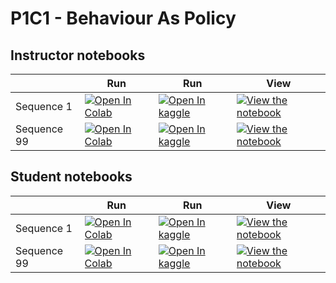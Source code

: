 # P1C1 - Behaviour As Policy

## Instructor notebooks

|   | Run | Run | View |
| - | --- | --- | ---- |
| Sequence 1 | [![Open In Colab](https://colab.research.google.com/assets/colab-badge.svg)](https://colab.research.google.com/github/dcownden/PerrenialProblemsOfLifeWithABrain/blob/main/sequences/P1C1_BehaviourAsPolicy/instructor/P1C1_Sequence1.ipynb) | [![Open In kaggle](https://kaggle.com/static/images/open-in-kaggle.svg)](https://kaggle.com/kernels/welcome?src=https://raw.githubusercontent.com/dcownden/PerrenialProblemsOfLifeWithABrain/main/sequences/P1C1_BehaviourAsPolicy/instructor/P1C1_Sequence1.ipynb) | [![View the notebook](https://img.shields.io/badge/render-nbviewer-orange.svg)](https://nbviewer.jupyter.org/github/dcownden/PerrenialProblemsOfLifeWithABrain/blob/main/sequences/P1C1_BehaviourAsPolicy/instructor/P1C1_Sequence1.ipynb?flush_cache=true) |
| Sequence 99 | [![Open In Colab](https://colab.research.google.com/assets/colab-badge.svg)](https://colab.research.google.com/github/dcownden/PerrenialProblemsOfLifeWithABrain/blob/main/sequences/P1C1_BehaviourAsPolicy/instructor/P1C1_Sequence99.ipynb) | [![Open In kaggle](https://kaggle.com/static/images/open-in-kaggle.svg)](https://kaggle.com/kernels/welcome?src=https://raw.githubusercontent.com/dcownden/PerrenialProblemsOfLifeWithABrain/main/sequences/P1C1_BehaviourAsPolicy/instructor/P1C1_Sequence99.ipynb) | [![View the notebook](https://img.shields.io/badge/render-nbviewer-orange.svg)](https://nbviewer.jupyter.org/github/dcownden/PerrenialProblemsOfLifeWithABrain/blob/main/sequences/P1C1_BehaviourAsPolicy/instructor/P1C1_Sequence99.ipynb?flush_cache=true) |


## Student notebooks

|   | Run | Run | View |
| - | --- | --- | ---- |
| Sequence 1 | [![Open In Colab](https://colab.research.google.com/assets/colab-badge.svg)](https://colab.research.google.com/github/dcownden/PerrenialProblemsOfLifeWithABrain/blob/main/sequences/P1C1_BehaviourAsPolicy/student/P1C1_Sequence1.ipynb) | [![Open In kaggle](https://kaggle.com/static/images/open-in-kaggle.svg)](https://kaggle.com/kernels/welcome?src=https://raw.githubusercontent.com/dcownden/PerrenialProblemsOfLifeWithABrain/main/sequences/P1C1_BehaviourAsPolicy/student/P1C1_Sequence1.ipynb) | [![View the notebook](https://img.shields.io/badge/render-nbviewer-orange.svg)](https://nbviewer.jupyter.org/github/dcownden/PerrenialProblemsOfLifeWithABrain/blob/main/sequences/P1C1_BehaviourAsPolicy/student/P1C1_Sequence1.ipynb?flush_cache=true) |
| Sequence 99 | [![Open In Colab](https://colab.research.google.com/assets/colab-badge.svg)](https://colab.research.google.com/github/dcownden/PerrenialProblemsOfLifeWithABrain/blob/main/sequences/P1C1_BehaviourAsPolicy/student/P1C1_Sequence99.ipynb) | [![Open In kaggle](https://kaggle.com/static/images/open-in-kaggle.svg)](https://kaggle.com/kernels/welcome?src=https://raw.githubusercontent.com/dcownden/PerrenialProblemsOfLifeWithABrain/main/sequences/P1C1_BehaviourAsPolicy/student/P1C1_Sequence99.ipynb) | [![View the notebook](https://img.shields.io/badge/render-nbviewer-orange.svg)](https://nbviewer.jupyter.org/github/dcownden/PerrenialProblemsOfLifeWithABrain/blob/main/sequences/P1C1_BehaviourAsPolicy/student/P1C1_Sequence99.ipynb?flush_cache=true) |

